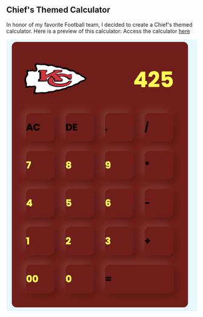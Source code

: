 ## Chief's Themed Calculator

In honor of my favorite Football team, I  decided to create a Chief's themed calculator. 
Here is a preview of this calculator:
Access the calculator [here](https://hatman123101.github.io/calculator/)

![Preview Image](Preview.png)
